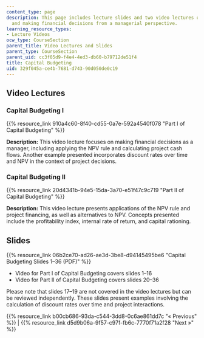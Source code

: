 ```yaml
---
content_type: page
description: This page includes lecture slides and two video lectures on capital budgeting
  and making financial decisions from a managerial perspective.
learning_resource_types:
- Lecture Videos
ocw_type: CourseSection
parent_title: Video Lectures and Slides
parent_type: CourseSection
parent_uid: cc3f05d9-f4e4-4ed3-db60-b79712de51f4
title: Capital Budgeting
uid: 329f045a-ce4b-7681-d743-90d050de0c19
---
```


Video Lectures
--------------

### Capital Budgeting I

{{% resource_link 910a4c60-8f40-cd55-0a7e-592a4540f078 "Part I of Capital Budgeting" %}}

**Description:** This video lecture focuses on making financial decisions as a manager, including applying the NPV rule and calculating project cash flows. Another example presented incorporates discount rates over time and NPV in the context of project decisions.

### Capital Budgeting II

{{% resource_link 20d4341b-94e5-15da-3a70-e51f47c9c719 "Part II of Capital Budgeting" %}}

**Description:** This video lecture presents applications of the NPV rule and project financing, as well as alternatives to NPV. Concepts presented include the profitability index, internal rate of return, and capital rationing.

Slides
------

{{% resource_link 06b2ce70-ad26-ae3d-3be8-d94145495be6 "Capital Budgeting Slides 1–36 (PDF)" %}}

*   Video for Part I of Capital Budgeting covers slides 1–16
*   Video for Part II of Capital Budgeting covers slides 20–36

Please note that slides 17–19 are not covered in the video lectures but can be reviewed independently. These slides present examples involving the calculation of discount rates over time and project interactions.

{{% resource_link b00cb686-93da-c544-3dd8-0c6ae861dd7c "« Previous" %}} | {{% resource_link d5d9b06a-9f57-c97f-fb6c-7770f71a2f28 "Next »" %}}